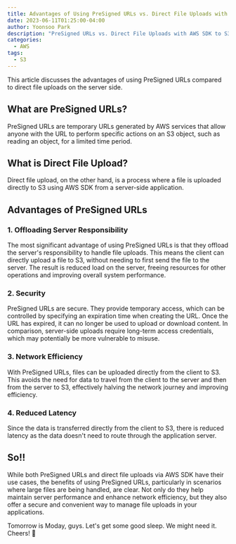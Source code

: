 ```yaml
---
title: Advantages of Using PreSigned URLs vs. Direct File Uploads with AWS SDK to S3
date: 2023-06-11T01:25:00-04:00
author: Yoonsoo Park
description: "PreSigned URLs vs. Direct File Uploads with AWS SDK to S3"
categories:
  - AWS
tags:
  - S3
---
```


This article discusses the advantages of using PreSigned URLs compared to direct file uploads on the server side.

## What are PreSigned URLs?

PreSigned URLs are temporary URLs generated by AWS services that allow anyone with the URL to perform specific actions on an S3 object, such as reading an object, for a limited time period.

## What is Direct File Upload?

Direct file upload, on the other hand, is a process where a file is uploaded directly to S3 using AWS SDK from a server-side application.

## Advantages of PreSigned URLs

### 1. Offloading Server Responsibility

The most significant advantage of using PreSigned URLs is that they offload the server's responsibility to handle file uploads. This means the client can directly upload a file to S3, without needing to first send the file to the server. The result is reduced load on the server, freeing resources for other operations and improving overall system performance.

### 2. Security

PreSigned URLs are secure. They provide temporary access, which can be controlled by specifying an expiration time when creating the URL. Once the URL has expired, it can no longer be used to upload or download content. In comparison, server-side uploads require long-term access credentials, which may potentially be more vulnerable to misuse.

### 3. Network Efficiency

With PreSigned URLs, files can be uploaded directly from the client to S3. This avoids the need for data to travel from the client to the server and then from the server to S3, effectively halving the network journey and improving efficiency.

### 4. Reduced Latency

Since the data is transferred directly from the client to S3, there is reduced latency as the data doesn't need to route through the application server.

## So!!

While both PreSigned URLs and direct file uploads via AWS SDK have their use cases, the benefits of using PreSigned URLs, particularly in scenarios where large files are being handled, are clear. Not only do they help maintain server performance and enhance network efficiency, but they also offer a secure and convenient way to manage file uploads in your applications.

Tomorrow is Moday, guys. Let's get some good sleep. We might need it. 
Cheers! 🍺
